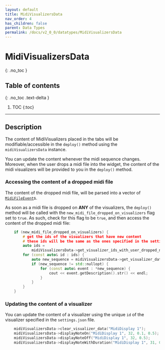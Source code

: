 ```yaml
---
layout: default
title: MidiVisualizersData
nav_order: 4
has_children: false
parent: Data Types
permalink: /docs/v2_0_0/datatypes/MidiVisualizersData
---
```


# MidiVisualizersData
{: .no_toc }

## Table of contents
{: .no_toc .text-delta }

1. TOC
{:toc}

---

## Description

The content of MidiVisualizers placed in the tabs will be modifiable/accessible in the `deploy()` method using
the `midiVisualizersData` instance.

You can update the content whenever the midi sequence changes. Moreover, when the user drops a midi file into the
widget, the content of the midi visualizers will be provided to you in the `deploy()` method.

### Accessing the content of a dropped midi file
The content of the dropped midi file, will be parsed into a vector of [`MidiFileEvent`]({{site.baseurl}}/docs/v2_0_0/datatypes/MidiFileEvent)s.

As soon as a midi file is dropped on **ANY** of the visualizers, the `deploy()` method will be called with the
`new_midi_file_dropped_on_visualizers` flag set to `true`. As such, check for this flag to be `true`, and then
access the content of the dropped midi file:

```c++
    if (new_midi_file_dropped_on_visualizers) {
        # get the ids of the visualizers that have new content
        # these ids will be the same as the ones specified in the settings.json file
        auto ids =
            midiVisualizersData->get_visualizer_ids_with_user_dropped_new_sequences();
        for (const auto& id : ids) {           
            auto new_sequence = midiVisualizersData->get_visualizer_data(id);
            if (new_sequence != std::nullopt) {
                for (const auto& event : *new_sequence) {
                    cout << event.getDescription().str() << endl;
                }
            }
        }
    }
```

### Updating the content of a visualizer
You can update the content of a visualizer using the unique `id` of the visualizer specified in the `settings.json` file.

```c++
    midiVisualizersData->clear_visualizer_data("MidiDisplay 1");
    midiVisualizersData->displayNoteOn("MidiDisplay 1", 32, 0.1, 0.5);
    midiVisualizersData->displayNoteOff("MidiDisplay 1", 32, 0.5);
    midiVisualizersData->displayNoteWithDuration("MidiDisplay 1", 31, 0.1, 0.5, 0.9);
```